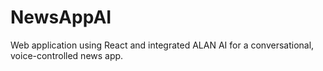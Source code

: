 # NewsAppAI
Web application using React and integrated ALAN AI for a conversational, voice-controlled news app.
